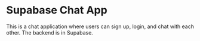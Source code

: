 # Supabase Chat App

This is a chat application where users can sign up, login, and chat with each other. The backend is in Supabase. 
